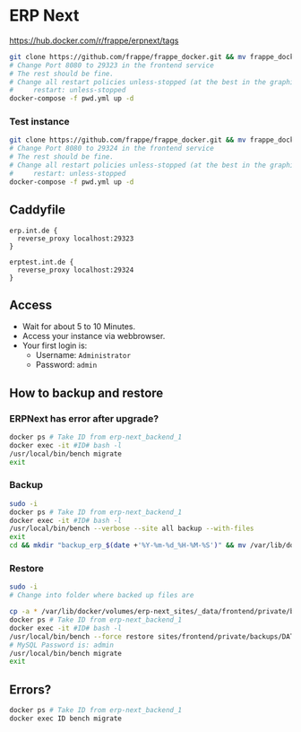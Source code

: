 # ERP Next

<https://hub.docker.com/r/frappe/erpnext/tags>

```bash
git clone https://github.com/frappe/frappe_docker.git && mv frappe_docker erp-next && cd erp-next && vim pwd.yml
# Change Port 8080 to 29323 in the frontend service
# The rest should be fine.
# Change all restart policies unless-stopped (at the best in the graphical text editor) to:
#     restart: unless-stopped
docker-compose -f pwd.yml up -d
```

### Test instance

```bash
git clone https://github.com/frappe/frappe_docker.git && mv frappe_docker erp-next-test && cd erp-next-test && vim pwd.yml
# Change Port 8080 to 29324 in the frontend service
# The rest should be fine.
# Change all restart policies unless-stopped (at the best in the graphical text editor) to:
#     restart: unless-stopped
docker-compose -f pwd.yml up -d
```

## Caddyfile

```Caddyfile
erp.int.de {
  reverse_proxy localhost:29323
}

erptest.int.de {
  reverse_proxy localhost:29324
}
```

## Access

- Wait for about 5 to 10 Minutes.
- Access your instance via webbrowser.
- Your first login is:
  - Username: `Administrator`
  - Password: `admin`

## How to backup and restore

### ERPNext has error after upgrade?

```bash
docker ps # Take ID from erp-next_backend_1
docker exec -it #ID# bash -l
/usr/local/bin/bench migrate
exit
```

### Backup

```bash
sudo -i
docker ps # Take ID from erp-next_backend_1
docker exec -it #ID# bash -l
/usr/local/bin/bench --verbose --site all backup --with-files
exit
cd && mkdir "backup_erp_$(date +'%Y-%m-%d_%H-%M-%S')" && mv /var/lib/docker/volumes/erp-next_sites/_data/frontend/private/backups/* "backup_erp_$(date +'%Y-%m-%d_%H-%M-%S')/"
```

### Restore

```bash
sudo -i
# Change into folder where backed up files are

cp -a * /var/lib/docker/volumes/erp-next_sites/_data/frontend/private/backups/
docker ps # Take ID from erp-next_backend_1
docker exec -it #ID# bash -l
/usr/local/bin/bench --force restore sites/frontend/private/backups/DATE_TIME-frontend-database.sql.gz --with-private-files sites/frontend/private/backups/DATE_TIME-frontend-private-files.tar --with-public-files sites/frontend/private/backups/DATE_TIME-frontend-files.tar
# MySQL Password is: admin
/usr/local/bin/bench migrate
exit
```

## Errors?

```bash
docker ps # Take ID from erp-next_backend_1
docker exec ID bench migrate
```

